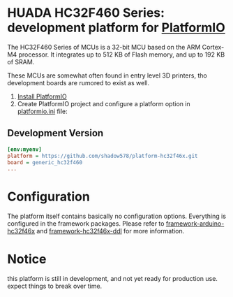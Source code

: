 # HUADA HC32F460 Series: development platform for [PlatformIO](https://platformio.org)

The HC32F460 Series of MCUs is a 32-bit MCU based on the ARM Cortex-M4 processor.
It integrates up to 512 KB of Flash memory, and up to 192 KB of SRAM.

These MCUs are somewhat often found in entry level 3D printers, tho development boards are rumored to exist as well.

1. [Install PlatformIO](https://platformio.org)
2. Create PlatformIO project and configure a platform option in [platformio.ini](https://docs.platformio.org/page/projectconf.html) file:

## Development Version

```ini
[env:myenv]
platform = https://github.com/shadow578/platform-hc32f46x.git
board = generic_hc32f460
...
```

# Configuration

The platform itself contains basically no configuration options.
Everything is configured in the framework packages.
Please refer to [framework-arduino-hc32f46x](https://github.com/shadow578/framework-arduino-hc32f46x) and [framework-hc32f46x-ddl](https://github.com/shadow578/framework-hc32f46x-ddl) for more information.

# Notice

this platform is still in development, and not yet ready for production use.
expect things to break over time.
